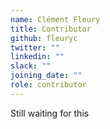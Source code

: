 ```yaml
---
name: Clément Fleury
title: Contributor
github: fleuryc
twitter: ""
linkedin: ""
slack: ""
joining_date: ""
role: contributor
---
```


Still waiting for this
